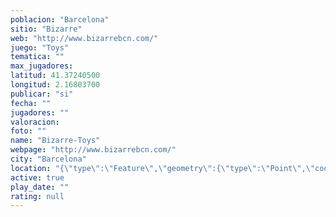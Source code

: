 ```yaml
---
poblacion: "Barcelona"
sitio: "Bizarre"
web: "http://www.bizarrebcn.com/"
juego: "Toys"
tematica: ""
max_jugadores: 
latitud: 41.37240500
longitud: 2.16803700
publicar: "si"
fecha: ""
jugadores: ""
valoracion: 
foto: ""
name: "Bizarre-Toys"
webpage: "http://www.bizarrebcn.com/"
city: "Barcelona"
location: "{\"type\":\"Feature\",\"geometry\":{\"type\":\"Point\",\"coordinates\":[2.168037,41.372405]}}"
active: true
play_date: ""
rating: null
---
```

